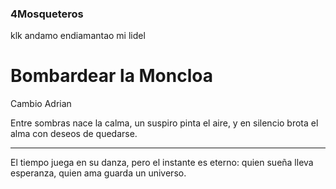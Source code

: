 ### 4Mosqueteros
klk andamo endiamantao mi lidel

# Bombardear la Moncloa
Cambio Adrian

Entre sombras nace la calma,
un suspiro pinta el aire,
y en silencio brota el alma
con deseos de quedarse.
*******************************
El tiempo juega en su danza,
pero el instante es eterno:
quien sueña lleva esperanza,
quien ama guarda un universo.
